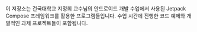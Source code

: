 이 저장소는 건국대학교 지정희 교수님의 안드로이드 개발 수업에서 사용된 Jetpack Compose 프레임워크를 활용한 프로그램들입니다. 수업 시간에 진행한 코드 예제와 개별적인 과제 프로젝트들이 포함됩니다.
